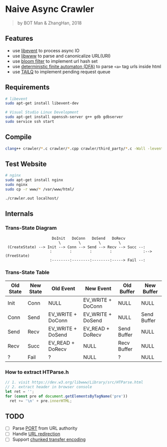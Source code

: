 # Naive Async Crawler

> by BOT Man & ZhangHan, 2018

## Features

- use [libevent](https://libevent.org) to process async IO
- use [libwww](https://dev.w3.org/libwww/Library/src/HTParse.html) to parse and canonicalize URL(URI)
- use [bloom filter](https://en.wikipedia.org/wiki/Bloom_filter) to implement url hash set
- use [deterministic finite automaton (DFA)](https://en.wikipedia.org/wiki/Deterministic_finite_automaton) to parse `<a>` tag urls inside html
- use [TAILQ](https://linux.die.net/man/3/queue) to implement pending request queue

## Requirements

``` bash
# libevent
sudo apt-get install libevent-dev

# Visual Studio Linux Development
sudo apt-get install openssh-server g++ gdb gdbserver
sudo service ssh start
```

## Compile

``` bash
clang++ crawler/*.c crawler/*.cpp crawler/third_party/*.c -Wall -levent -o crawler.out
```

## Test Website

``` bash
# nginx
sudo apt-get install nginx
sudo nginx
sudo cp -r www/* /var/www/html/

./crawler.out localhost/
```

## Internals

### Trans-State Diagram

```
                     DoInit   DoConn   DoSend   DoRecv
                        \        \        \        \
 (CreateState) --> Init --> Conn --> Send --> Recv --> Succ --:
                    :        :        :        :              :--> (FreeState)
                    :--------:--------:--------:-----> Fail --:
```

### Trans-State Table

Old State | New State | Old Event | New Event | Old Buffer | New Buffer
---|---|---|---|---|---
Init | Conn | NULL | EV_WRITE + DoConn | NULL | NULL
Conn | Send | EV_WRITE + DoConn | EV_WRITE + DoSend | NULL | Send Buffer
Send | Recv | EV_WRITE + DoSend | EV_READ + DoRecv | Send Buffer | NULL
Recv | Succ | EV_READ + DoRecv | NULL | Recv Buffer | NULL
? | Fail | ? | NULL | ? | NULL

### How to extract HTParse.h

``` js
// 1. visit https://dev.w3.org/libwww/Library/src/HTParse.html
// 2. extract header in browser console
let ret = '';
for (const pre of document.getElementsByTagName('pre'))
  ret += '\n' + pre.innerHTML;
```

## TODO

- [ ] Parse [PORT](https://en.wikipedia.org/wiki/Uniform_Resource_Identifier#Syntax) from URL authority
- [ ] Handle [URL redirection](https://en.wikipedia.org/wiki/URL_redirection)
- [ ] Support [chunked transfer encoding](https://en.wikipedia.org/wiki/Chunked_transfer_encoding#Encoded_data)
